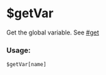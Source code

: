 # $getVar

Get the global variable. See [#get](../guides/variables/global-variables.md#get "mention")

### Usage:

```
$getVar[name]
```
